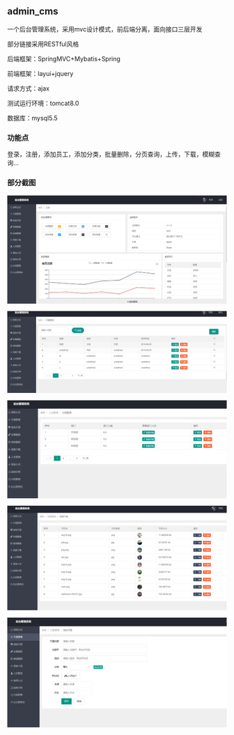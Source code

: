 ## admin_cms

一个后台管理系统，采用mvc设计模式，前后端分离，面向接口三层开发

部分链接采用RESTful风格

后端框架：SpringMVC+Mybatis+Spring

前端框架：layui+jquery

请求方式：ajax

测试运行环境：tomcat8.0

数据库：mysql5.5

### 功能点

登录，注册，添加员工，添加分类，批量删除，分页查询，上传，下载，模糊查询...

### 部分截图
![404](https://github.com/Snykta/admin_ssh/blob/master/WebContent/img/Snipaste_2019-07-05_22-07-20.png)

![404](https://github.com/Snykta/admin_ssh/blob/master/WebContent/img/Snipaste_2019-07-05_22-07-32.png)

![404](https://github.com/Snykta/admin_ssh/blob/master/WebContent/img/Snipaste_2019-07-05_22-07-47.png)

![404](https://github.com/Snykta/admin_ssh/blob/master/WebContent/img/Snipaste_2019-07-05_22-07-54.png)

![404](https://github.com/Snykta/admin_ssh/blob/master/WebContent/img/Snipaste_2019-07-05_22-08-03.png)
